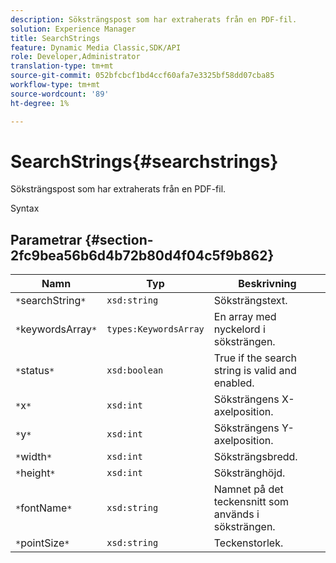 ```yaml
---
description: Söksträngspost som har extraherats från en PDF-fil.
solution: Experience Manager
title: SearchStrings
feature: Dynamic Media Classic,SDK/API
role: Developer,Administrator
translation-type: tm+mt
source-git-commit: 052bfcbcf1bd4ccf60afa7e3325bf58dd07cba85
workflow-type: tm+mt
source-wordcount: '89'
ht-degree: 1%

---
```



# SearchStrings{#searchstrings}

Söksträngspost som har extraherats från en PDF-fil.

Syntax

## Parametrar {#section-2fc9bea56b6d4b72b80d4f04c5f9b862}

| Namn | Typ | Beskrivning |
|---|---|---|
| `*`searchString`*` | `xsd:string` | Söksträngstext. |
| `*`keywordsArray`*` | `types:KeywordsArray` | En array med nyckelord i söksträngen. |
| `*`status`*` | `xsd:boolean` | True if the search string is valid and enabled. |
| `*`x`*` | `xsd:int` | Söksträngens X-axelposition. |
| `*`y`*` | `xsd:int` | Söksträngens Y-axelposition. |
| `*`width`*` | `xsd:int` | Söksträngsbredd. |
| `*`height`*` | `xsd:int` | Sökstränghöjd. |
| `*`fontName`*` | `xsd:string` | Namnet på det teckensnitt som används i söksträngen. |
| `*`pointSize`*` | `xsd:string` | Teckenstorlek. |

